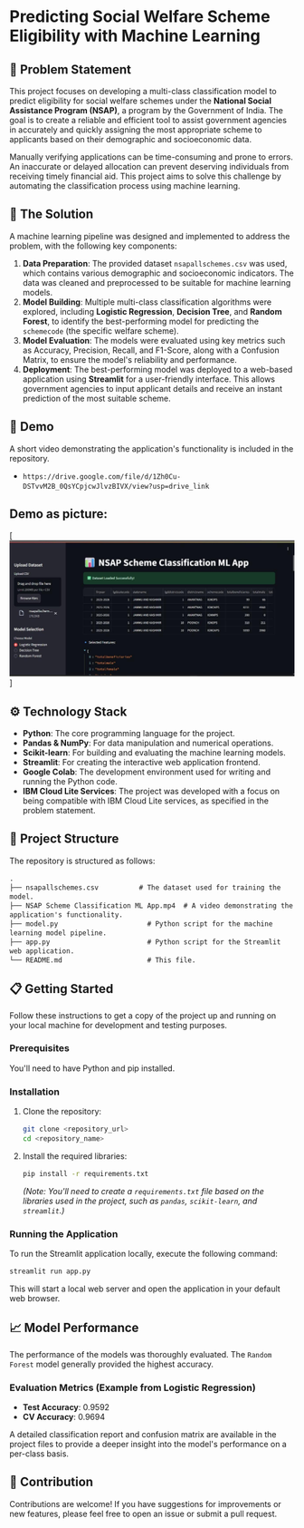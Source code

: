 # Predicting Social Welfare Scheme Eligibility with Machine Learning

## 📝 Problem Statement

This project focuses on developing a multi-class classification model to predict eligibility for social welfare schemes under the **National Social Assistance Program (NSAP)**, a program by the Government of India. The goal is to create a reliable and efficient tool to assist government agencies in accurately and quickly assigning the most appropriate scheme to applicants based on their demographic and socioeconomic data.

Manually verifying applications can be time-consuming and prone to errors. An inaccurate or delayed allocation can prevent deserving individuals from receiving timely financial aid. This project aims to solve this challenge by automating the classification process using machine learning.

## 🚀 The Solution

A machine learning pipeline was designed and implemented to address the problem, with the following key components:

1.  **Data Preparation**: The provided dataset `nsapallschemes.csv` was used, which contains various demographic and socioeconomic indicators. The data was cleaned and preprocessed to be suitable for machine learning models.
2.  **Model Building**: Multiple multi-class classification algorithms were explored, including **Logistic Regression**, **Decision Tree**, and **Random Forest**, to identify the best-performing model for predicting the `schemecode` (the specific welfare scheme).
3.  **Model Evaluation**: The models were evaluated using key metrics such as Accuracy, Precision, Recall, and F1-Score, along with a Confusion Matrix, to ensure the model's reliability and performance.
4.  **Deployment**: The best-performing model was deployed to a web-based application using **Streamlit** for a user-friendly interface. This allows government agencies to input applicant details and receive an instant prediction of the most suitable scheme.

## 🎥 Demo

A short video demonstrating the application's functionality is included in the repository.

  * `https://drive.google.com/file/d/1Zh0Cu-DSTvvM2B_0QsYCpjcwJlvzBIVX/view?usp=drive_link`

## Demo as picture:
[![Alt text](nsap_scheme.jpg)]

## ⚙️ Technology Stack

  * **Python**: The core programming language for the project.
  * **Pandas & NumPy**: For data manipulation and numerical operations.
  * **Scikit-learn**: For building and evaluating the machine learning models.
  * **Streamlit**: For creating the interactive web application frontend.
  * **Google Colab**: The development environment used for writing and running the Python code.
  * **IBM Cloud Lite Services**: The project was developed with a focus on being compatible with IBM Cloud Lite services, as specified in the problem statement.

## 📁 Project Structure

The repository is structured as follows:

```
.
├── nsapallschemes.csv          # The dataset used for training the model.
├── NSAP Scheme Classification ML App.mp4  # A video demonstrating the application's functionality.
├── model.py                      # Python script for the machine learning model pipeline.
├── app.py                        # Python script for the Streamlit web application.
└── README.md                     # This file.
```

## 📋 Getting Started

Follow these instructions to get a copy of the project up and running on your local machine for development and testing purposes.

### Prerequisites

You'll need to have Python and pip installed.

### Installation

1.  Clone the repository:
    ```bash
    git clone <repository_url>
    cd <repository_name>
    ```
2.  Install the required libraries:
    ```bash
    pip install -r requirements.txt
    ```
    *(Note: You'll need to create a `requirements.txt` file based on the libraries used in the project, such as `pandas`, `scikit-learn`, and `streamlit`.)*

### Running the Application

To run the Streamlit application locally, execute the following command:

```bash
streamlit run app.py
```

This will start a local web server and open the application in your default web browser.

## 📈 Model Performance

The performance of the models was thoroughly evaluated. The `Random Forest` model generally provided the highest accuracy.

### Evaluation Metrics (Example from Logistic Regression)

  * **Test Accuracy**: 0.9592
  * **CV Accuracy**: 0.9694

A detailed classification report and confusion matrix are available in the project files to provide a deeper insight into the model's performance on a per-class basis.

## 🤝 Contribution

Contributions are welcome\! If you have suggestions for improvements or new features, please feel free to open an issue or submit a pull request.
